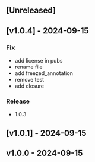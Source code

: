 <a name="unreleased"></a>
## [Unreleased]


<a name="v1.0.4"></a>
## [v1.0.4] - 2024-09-15
### Fix
- add license in pubs
- rename file
- add freezed_annotation
- remove test
- add closure

### Release
- 1.0.3


<a name="v1.0.1"></a>
## [v1.0.1] - 2024-09-15

<a name="v1.0.0"></a>
## v1.0.0 - 2024-09-15

